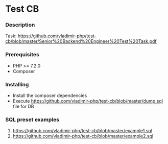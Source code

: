 # Test CB

### Description

Task: https://github.com/vladimir-php/test-cb/blob/master/Senior%20Backend%20Engineer%20Test%20Task.pdf

### Prerequisites

* PHP >= 7.2.0
* Composer

### Installing

* Install the composer dependencies
* Execute https://github.com/vladimir-php/test-cb/blob/master/dump.sql file for DB

### SQL preset examples

1. https://github.com/vladimir-php/test-cb/blob/master/example1.sql
1. https://github.com/vladimir-php/test-cb/blob/master/example2.sql
